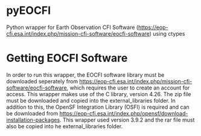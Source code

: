 # pyEOCFI
Python wrapper for Earth Observation CFI Software (https://eop-cfi.esa.int/index.php/mission-cfi-software/eocfi-software) using ctypes


# Getting EOCFI Software

In order to run this wrapper, the EOCFI software library must be downloaded seperately from https://eop-cfi.esa.int/index.php/mission-cfi-software/eocfi-software, which requires the user to create an account for access. This wrapper makes use of the C library, version 4.26. The zip file must be downloaded and copied into the external_libraries folder. In addition to this, the OpenSF Integration Library (OSFI) is required and can be downloaded from https://eop-cfi.esa.int/index.php/opensf/download-installation-packages. This wrapper used version 3.9.2 and the rar file must also be copied into he external_libraries folder.